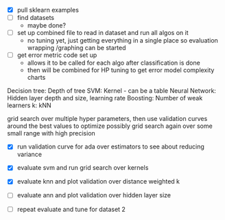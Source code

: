 - [x] pull sklearn examples
- [ ] find datasets
    - maybe done?
- [ ] set up combined file to read in dataset and run all algos on it
    - no tuning yet, just getting everything in a single place so evaluation
  wrapping /graphing can be started
- [ ] get error metric code set up
    - allows it to be called for each algo after classification is done
    - then will be combined for HP tuning to get error model complexity charts


Decision tree: Depth of tree
SVM: Kernel - can be a table
Neural Network: Hidden layer depth and size, learning rate
Boosting: Number of weak learners
k: kNN 


grid search over multiple hyper parameters, then use validation curves around the best values to optimize
    possibly grid search again over some small range with high precision

- [x] run validation curve for ada over estimators to see about reducing variance
- [x] evaluate svm and run grid search over kernels
- [x] evaluate knn and plot validation over distance weighted k
- [ ] evaluate ann and plot validation over hidden layer size

- [ ] repeat evaluate and tune for dataset 2